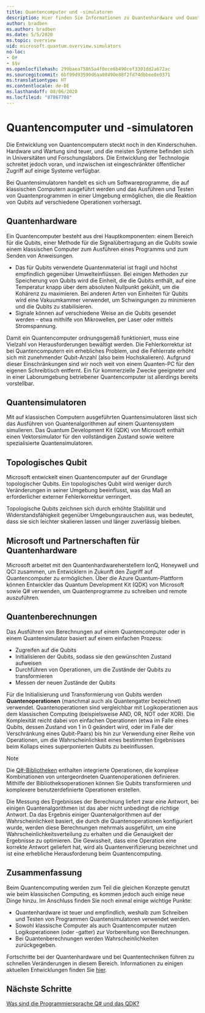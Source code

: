 ```yaml
---
title: Quantencomputer und -simulatoren
description: Hier finden Sie Informationen zu Quantenhardware und Quantensimulatoren sowie zur Funktionsweise von Quantenoperationen.
author: bradben
ms.author: bradben
ms.date: 5/5/2020
ms.topic: overview
uid: microsoft.quantum.overview.simulators
no-loc:
- Q#
- $$v
ms.openlocfilehash: 299baea75865a4f0ece6b490cef3301dd2a672ac
ms.sourcegitcommit: 6bf99d93590d6aa80490e88f2fd74dbbee8e0371
ms.translationtype: HT
ms.contentlocale: de-DE
ms.lasthandoff: 08/06/2020
ms.locfileid: "87867708"
---
```

# <a name="quantum-computers-and-quantum-simulators"></a>Quantencomputer und -simulatoren

Die Entwicklung von Quantencomputern steckt noch in den Kinderschuhen. Hardware und Wartung sind teuer, und die meisten Systeme befinden sich in Universitäten und Forschungslabors. Die Entwicklung der Technologie schreitet jedoch voran, und inzwischen ist eingeschränkter öffentlicher Zugriff auf einige Systeme verfügbar.

Bei Quantensimulatoren handelt es sich um Softwareprogramme, die auf klassischen Computern ausgeführt werden und das Ausführen und Testen von Quantenprogrammen in einer Umgebung ermöglichen, die die Reaktion von Qubits auf verschiedene Operationen vorhersagt.

## <a name="quantum-hardware"></a>Quantenhardware

Ein Quantencomputer besteht aus drei Hauptkomponenten: einem Bereich für die Qubits, einer Methode für die Signalübertragung an die Qubits sowie einem klassischen Computer zum Ausführen eines Programms und zum Senden von Anweisungen.

- Das für Qubits verwendete Quantenmaterial ist fragil und höchst empfindlich gegenüber Umwelteinflüssen. Bei einigen Methoden zur Speicherung von Qubits wird die Einheit, die die Qubits enthält, auf eine Temperatur knapp über dem absoluten Nullpunkt gekühlt, um die Kohärenz zu maximieren. Bei anderen Arten von Einheiten für Qubits wird eine Vakuumkammer verwendet, um Schwingungen zu minimieren und die Qubits zu stabilisieren.  
- Signale können auf verschiedene Weise an die Qubits gesendet werden – etwa mithilfe von Mikrowellen, per Laser oder mittels Stromspannung.

Damit ein Quantencomputer ordnungsgemäß funktioniert, muss eine Vielzahl von Herausforderungen bewältigt werden. Die Fehlerkorrektur ist bei Quantencomputern ein erhebliches Problem, und die Fehlerrate erhöht sich mit zunehmender Qubit-Anzahl (also beim Hochskalieren). Aufgrund dieser Einschränkungen sind wir noch weit von einem Quanten-PC für den eigenen Schreibtisch entfernt. Ein für kommerzielle Zwecke geeigneter und in einer Laborumgebung betriebener Quantencomputer ist allerdings bereits vorstellbar.

## <a name="quantum-simulators"></a>Quantensimulatoren

Mit auf klassischen Computern ausgeführten Quantensimulatoren lässt sich das Ausführen von Quantenalgorithmen auf einem Quantensystem simulieren.  Das Quantum Development Kit (QDK) von Microsoft enthält einen Vektorsimulator für den vollständigen Zustand sowie weitere spezialisierte Quantensimulatoren.

## <a name="topological-qubit"></a>Topologisches Qubit

Microsoft entwickelt einen Quantencomputer auf der Grundlage topologischer Qubits. Ein topologisches Qubit wird weniger durch Veränderungen in seiner Umgebung beeinflusst, was das Maß an erforderlicher externer Fehlerkorrektur verringert.

Topologische Qubits zeichnen sich durch erhöhte Stabilität und Widerstandsfähigkeit gegenüber Umgebungsrauschen aus, was bedeutet, dass sie sich leichter skalieren lassen und länger zuverlässig bleiben.

## <a name="microsoft-and-quantum-hardware-partnerships"></a>Microsoft und Partnerschaften für Quantenhardware

Microsoft arbeitet mit den Quantenhardwareherstellern IonQ, Honeywell und QCI zusammen, um Entwicklern in Zukunft den Zugriff auf Quantencomputer zu ermöglichen. Über die Azure Quantum-Plattform können Entwickler das Quantum Development Kit (QDK) von Microsoft sowie Q# verwenden, um Quantenprogramme zu schreiben und remote auszuführen.

## <a name="quantum-computations"></a>Quantenberechnungen

Das Ausführen von Berechnungen auf einem Quantencomputer oder in einem Quantensimulator basiert auf einem einfachen Prozess:

- Zugreifen auf die Qubits
- Initialisieren der Qubits, sodass sie den gewünschten Zustand aufweisen
- Durchführen von Operationen, um die Zustände der Qubits zu transformieren
- Messen der neuen Zustände der Qubits

Für die Initialisierung und Transformierung von Qubits werden **Quantenoperationen** (manchmal auch als Quantengatter bezeichnet) verwendet. Quantenoperationen sind vergleichbar mit Logikoperationen aus dem klassischen Computing (beispielsweise AND, OR, NOT oder XOR). Die Komplexität reicht dabei von einfachen Operationen (etwa im Falle eines Qubits, dessen Zustand von 1 in 0 geändert wird, oder im Falle der Verschränkung eines Qubit-Paars) bis hin zur Verwendung einer Reihe von Operationen, um die Wahrscheinlichkeit eines bestimmten Ergebnisses beim Kollaps eines superponierten Qubits zu beeinflussen.

> [!NOTE] 
> Die [Q#-Bibliotheken](xref:microsoft.quantum.libraries) enthalten integrierte Operationen, die komplexe Kombinationen von untergeordneten Quantenoperationen definieren. Mithilfe der Bibliotheksoperationen können Sie Qubits transformieren und komplexere benutzerdefinierte Operationen erstellen.  

Die Messung des Ergebnisses der Berechnung liefert zwar eine Antwort, bei einigen Quantenalgorithmen ist das aber nicht unbedingt die richtige Antwort. Da das Ergebnis einiger Quantenalgorithmen auf der Wahrscheinlichkeit basiert, die durch die Quantenoperationen konfiguriert wurde, werden diese Berechnungen mehrmals ausgeführt, um eine Wahrscheinlichkeitsverteilung zu erhalten und die Genauigkeit der Ergebnisse zu optimieren.  Die Gewissheit, dass eine Operation eine korrekte Antwort geliefert hat, wird als Quantenverifizierung bezeichnet und ist eine erhebliche Herausforderung beim Quantencomputing.

## <a name="summary"></a>Zusammenfassung

Beim Quantencomputing werden zum Teil die gleichen Konzepte genutzt wie beim klassischen Computing, es kommen jedoch auch einige neue Dinge hinzu. Im Anschluss finden Sie noch einmal einige wichtige Punkte:

- Quantenhardware ist teuer und empfindlich, weshalb zum Schreiben und Testen von Programmen Quantensimulatoren verwendet werden.
- Sowohl klassische Computer als auch Quantencomputer nutzen Logikoperationen (oder -gatter) zur Vorbereitung von Berechnungen.
- Bei Quantenberechnungen werden Wahrscheinlichkeiten zurückgegeben.

Fortschritte bei der Quantenhardware und bei Quantentechniken führen zu schnellen Veränderungen in diesem Bereich. Informationen zu einigen aktuellen Entwicklungen finden Sie [hier](https://phys.org/search/?search=quantum+computer&s=0).

## <a name="next-steps"></a>Nächste Schritte

[Was sind die Programmiersprache Q# und das QDK?](xref:microsoft.quantum.overview.q-sharp)
